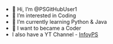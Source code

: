 - 👋 Hi, I’m @PSGitHubUser1
- 👀 I’m interested in Coding
- 🌱 I’m currently learning Python & Java
- 💞️ I want to became a Coder
- I also have a YT Channel - [InfoyPS](https://youtube.com/@infoyps)


<!---
PSGitHubUser1/PSGitHubUser1 is a ✨ special ✨ repository because its `README.md` (this file) appears on your GitHub profile.
You can click the Preview link to take a look at your changes.
--->
